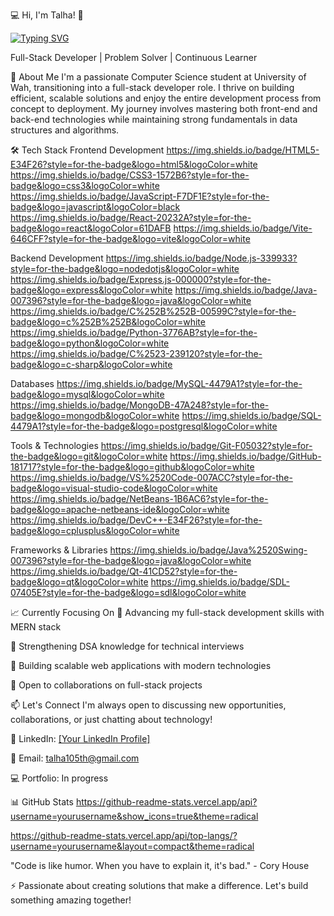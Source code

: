 💻 Hi, I'm Talha! 👋

[![Typing SVG](https://readme-typing-svg.demolab.com?font=Fira+Code&pause=1000&width=435&lines=I+am+a+Full-Stack+Developer)](https://git.io/typing-svg)

Full-Stack Developer | Problem Solver | Continuous Learner

🚀 About Me
I'm a passionate Computer Science student at University of Wah, transitioning into a full-stack developer role. I thrive on building efficient, scalable solutions and enjoy the entire development process from concept to deployment. My journey involves mastering both front-end and back-end technologies while maintaining strong fundamentals in data structures and algorithms.

🛠️ Tech Stack
Frontend Development
https://img.shields.io/badge/HTML5-E34F26?style=for-the-badge&logo=html5&logoColor=white
https://img.shields.io/badge/CSS3-1572B6?style=for-the-badge&logo=css3&logoColor=white
https://img.shields.io/badge/JavaScript-F7DF1E?style=for-the-badge&logo=javascript&logoColor=black
https://img.shields.io/badge/React-20232A?style=for-the-badge&logo=react&logoColor=61DAFB
https://img.shields.io/badge/Vite-646CFF?style=for-the-badge&logo=vite&logoColor=white

Backend Development
https://img.shields.io/badge/Node.js-339933?style=for-the-badge&logo=nodedotjs&logoColor=white
https://img.shields.io/badge/Express.js-000000?style=for-the-badge&logo=express&logoColor=white
https://img.shields.io/badge/Java-007396?style=for-the-badge&logo=java&logoColor=white
https://img.shields.io/badge/C%252B%252B-00599C?style=for-the-badge&logo=c%252B%252B&logoColor=white
https://img.shields.io/badge/Python-3776AB?style=for-the-badge&logo=python&logoColor=white
https://img.shields.io/badge/C%2523-239120?style=for-the-badge&logo=c-sharp&logoColor=white

Databases
https://img.shields.io/badge/MySQL-4479A1?style=for-the-badge&logo=mysql&logoColor=white
https://img.shields.io/badge/MongoDB-47A248?style=for-the-badge&logo=mongodb&logoColor=white
https://img.shields.io/badge/SQL-4479A1?style=for-the-badge&logo=postgresql&logoColor=white

Tools & Technologies
https://img.shields.io/badge/Git-F05032?style=for-the-badge&logo=git&logoColor=white
https://img.shields.io/badge/GitHub-181717?style=for-the-badge&logo=github&logoColor=white
https://img.shields.io/badge/VS%2520Code-007ACC?style=for-the-badge&logo=visual-studio-code&logoColor=white
https://img.shields.io/badge/NetBeans-1B6AC6?style=for-the-badge&logo=apache-netbeans-ide&logoColor=white
https://img.shields.io/badge/DevC++-E34F26?style=for-the-badge&logo=cplusplus&logoColor=white

Frameworks & Libraries
https://img.shields.io/badge/Java%2520Swing-007396?style=for-the-badge&logo=java&logoColor=white
https://img.shields.io/badge/Qt-41CD52?style=for-the-badge&logo=qt&logoColor=white
https://img.shields.io/badge/SDL-07405E?style=for-the-badge&logo=sdl&logoColor=white

📈 Currently Focusing On
🔭 Advancing my full-stack development skills with MERN stack

🧠 Strengthening DSA knowledge for technical interviews

🎯 Building scalable web applications with modern technologies

🤝 Open to collaborations on full-stack projects

📫 Let's Connect
I'm always open to discussing new opportunities, collaborations, or just chatting about technology!

💼 LinkedIn: [[Your LinkedIn Profile]](https://www.linkedin.com/in/muhammad-talha-23a0a1301/)

📧 Email: talha105th@gmail.com

💻 Portfolio: In progress

📊 GitHub Stats
https://github-readme-stats.vercel.app/api?username=yourusername&show_icons=true&theme=radical

https://github-readme-stats.vercel.app/api/top-langs/?username=yourusername&layout=compact&theme=radical

"Code is like humor. When you have to explain it, it's bad." - Cory House

⚡ Passionate about creating solutions that make a difference. Let's build something amazing together!
